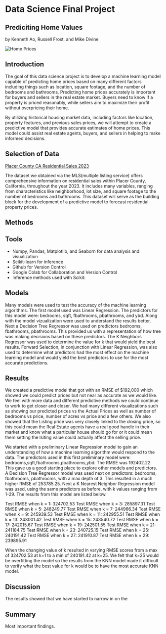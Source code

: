 # Data Science Final Project
## Prediciting Home Values
by Kenneth Ao, Russell Frost, and Mike Divine

![Home Prices](https://assets.site-static.com/userFiles/717/image/factors-impacting-property-value.jpg)

## Introduction

The goal of this data science project is to develop a machine learning model capable of predicting home prices based on many different factors including things such as location, square footage, and the number of bedrooms and bathrooms. Predicting home prices accurately is important for buyers and sellers in the real estate market. Buyers need to know if a property is priced reasonably, while sellers aim to maximize their profit without overpricing their home.

By utilizing historical housing market data, including factors like location, property features, and previous sales prices, we will attempt to create a predictive model that provides accurate estimates of home prices. This model could assist real estate agents, buyers, and sellers in helping to make informed decisions.


## Selection of Data

[Placer County CA Residential Sales 2023](https://docs.google.com/document/d/1z7PQ3lbd_7D71Og2D5pcniy1VDgdrkDni0lkBgZGPaE/edit)

The dataset we obtained via the MLS(multiple listing service) offers comprehensive information on residential sales within Placer County, California, throughout the year 2023. It includes many variables, ranging from characteristics like neighborhood, lot size, and square footage to the number of bedrooms and bathrooms. This dataset will serve as the building block for the development of a predictive model to forecast residential property prices.


## Methods

## Tools ##

- Numpy, Pandas, Matplotlib, and Seaborn for data analysis and visualization
- Scikit-learn for inference
- Github for Version Control
- Google Colab for Collaboration and Version Control
- Inference methods used with Scikit:

## Models ##

Many models were used to test the accuracy of the machine learning algorithms.  The first model used was Linear Regression.  The predictors for this model were: bedrooms, sqft, fbathrooms, pbathrooms, and ybd.  Along with the model vizualization were used to understand the results better.  Next a Decision Tree Regressor was used on predictors bedrooms, fbathrooms, pbathrooms.  This provided us with a representation of how tree was making decisions based on these predictors.  The K Neighbors Regressor was used to determine the value for k that would yield the best results.  Forward Selection, in conjunction with Linear Regression, was also used to determine what predictors had the most effect on the machine learning model and would yield the best predictors to use for the most accurate predictions.

## Results

We created a predictive model that got with an RMSE of $192,000 which showed we could predict prices but not near as accurate as we would like.  We feel with more data and different predictive methods we could continue to work to get closer and closer.  We had many different visualizations such as showing our predicted prices vs the Actual Prices as well as number of bedrooms vs price, number of acres vs price and a few others.  We also showed that the Listing price was very closely linked to the closing price, so this could mean the Real Estate agents have a real good handle in their market and know what a particular house should go for or it could mean them setting the lsiting value could actually affect the selling price.

We started with a preliminary Linear Regression model to gain an understanding of how a machine learning algorithm would respond to the data.  The predictors used in this first preliminary model were: bedrooms,sqft,fbathrooms,pbathrooms,ybd.  The RMSE was 192402.22.  This gave us a good starting place to explore other models and predictors.  A Decision Tree Regressor model was used next on predictors: bedrooms, fbathrooms, pbathrooms, with a max depth of 3.  This resulted in a much higher RMSE of 253785.25.  Next a K Nearest Neighbor Regression model was used, using the same predictors as before, with k values ranging from 1-29.  The results from this model are listed below.

Test RMSE when k = 1: 324702.53
Test RMSE when k = 3: 285897.31
Test RMSE when k = 5: 248249.77
Test RMSE when k = 7: 244966.34
Test RMSE when k = 9: 245939.53
Test RMSE when k = 11: 242955.51
Test RMSE when k = 13: 243001.42
Test RMSE when k = 15: 243540.72
Test RMSE when k = 17: 242015.67
Test RMSE when k = 19: 242501.55
Test RMSE when k = 21: 241184.75
Test RMSE when k = 23: 240725.15
Test RMSE when k = 25: 240191.42
Test RMSE when k = 27: 241910.87
Test RMSE when k = 29: 239895.91

When the changing value of k resulted in varying RMSE scores from a max of 324702.53 at k=1 to a min of 240191.42 at k=25.  We felt that k=25 would be overfitting the model so the results from the KNN model made it difficult to verify what the best value for k would be to have the most accurate KNN model.

## Discussion

The results showed that we have started to narrow in on the 


## Summary

Most important findings.

